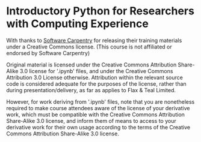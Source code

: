 Introductory Python for Researchers with Computing Experience
=============================================================

With thanks to [Software Carpentry](http://software-carpentry.org/)
for releasing their training materials under a Creative Commons
license. (This course is not affiliated or endorsed by Software
Carpentry)

Original material is licensed under the Creative Commons Attribution
Share-Alike 3.0 license for '.ipynb' files, and under the Creative
Commons Attribution 3.0 License otherwise. Attribution within the
relevant source code is considered adequate for the purposes of the
license, rather than during presentation/delivery, as far as applies
to Flax &amp; Teal Limited.

However, for work deriving from '.ipynb' files, note that you are nonetheless
required to make course attendees aware of the license of your derivative
work, which must be compatible with the Creative Commons Attribution
Share-Alike 3.0 license, and inform them of means to access to your
derivative work for their own usage according to the terms of the
Creative Commons Attribution Share-Alike 3.0 license.
